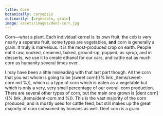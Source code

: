 ```yaml
---
title: Corn
botanically: caryopsis
culinarily: [vegetable, grain]
image: assets/images/dent-corn.jpg
---
```

Corn—what a plant. Each individual kernel is its own fruit, the cob is very nearly a separate fruit, some types are vegetables, **and** corn is generally a grain. It truly is marvelous. It is the most-produced crop on earth. People eat it raw, cooked, creamed, baked, ground-up, popped, as syrup, and in desserts, we use it to create ethanol for our cars, and cattle eat as much corn as humanity several times over.

I may have been a little misleading with that last part though. All the corn that you eat whole is going to be [sweet corn]({% link _items/sweet-corn.md %}), which *is* a type of corn which is eaten as a vegetable but which is only a very, very small percentage of our overall corn production. There are several other types of corn, but the main one grown is [dent corn]({% link _items/dent-corn.md %}). This is the vast majority of the corn produced, and is mostly used for cattle feed, but still makes up the great majority of corn consumed by humans as well. Dent corn is a grain.